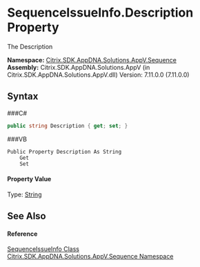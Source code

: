 # SequenceIssueInfo.Description Property 
 

The Description

**Namespace:**&nbsp;<a href="N_Citrix_SDK_AppDNA_Solutions_AppV_Sequence">Citrix.SDK.AppDNA.Solutions.AppV.Sequence</a><br />**Assembly:**&nbsp;Citrix.SDK.AppDNA.Solutions.AppV (in Citrix.SDK.AppDNA.Solutions.AppV.dll) Version: 7.11.0.0 (7.11.0.0)

## Syntax

###C#
```csharp
public string Description { get; set; }
```

###VB
```vbnet
Public Property Description As String
	Get
	Set
```


#### Property Value
Type: <a href="http://msdn2.microsoft.com/en-us/library/s1wwdcbf" target="_blank">String</a>

## See Also


#### Reference
<a href="T_Citrix_SDK_AppDNA_Solutions_AppV_Sequence_SequenceIssueInfo">SequenceIssueInfo Class</a><br /><a href="N_Citrix_SDK_AppDNA_Solutions_AppV_Sequence">Citrix.SDK.AppDNA.Solutions.AppV.Sequence Namespace</a><br />
